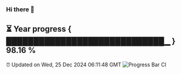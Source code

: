### Hi there 👋
⏳ Year progress { █████████████████████████████▁ } 98.16 %
---
⏰ Updated on Wed, 25 Dec 2024 06:11:48 GMT
![Progress Bar CI](https://github.com/Moyi321/Moyi321/workflows/Progress%20Bar%20CI/badge.svg)
